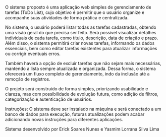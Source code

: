 O sistema proposto é uma aplicação web simples de gerenciamento de tarefas (ToDo List), cujo objetivo é permitir que o usuário organize e acompanhe suas atividades de forma prática e centralizada. 

No sistema, o usuário poderá listar todas as tarefas cadastradas, obtendo uma visão geral do que precisa ser feito. Será possível visualizar detalhes individuais de cada tarefa, como título, descrição, data de criação e prazo. 
Além disso, o sistema permitirá criar novas tarefas, informando os dados essenciais, bem como editar tarefas existentes para atualizar informações ou corrigir eventuais erros.

Também haverá a opção de excluir tarefas que não sejam mais necessárias, mantendo a lista sempre atualizada e organizada. Dessa forma, o sistema oferecerá um fluxo completo de gerenciamento, indo da inclusão até a remoção de registros.

O projeto será construído de forma simples, priorizando usabilidade e clareza, mas com possibilidade de evolução futura, como adição de filtros, categorização e autenticação de usuários.

Instruções:
O sistema deve ser instalado na máquina e será conectado a um banco de dados para execução, futuras atualizações podem acabar adicionando novas instruções para diferentes aplicações.

Sistema desenvolvido por Erick Soares Nunes e Yasmim Lorrana Silva Lima
